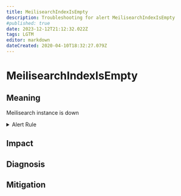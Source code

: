 ```yaml
---
title: MeilisearchIndexIsEmpty
description: Troubleshooting for alert MeilisearchIndexIsEmpty
#published: true
date: 2023-12-12T21:12:32.022Z
tags: LGTM
editor: markdown
dateCreated: 2020-04-10T18:32:27.079Z
---
```


# MeilisearchIndexIsEmpty

## Meaning
[//]: # "Short paragraph that explains what the alert means"
Meilisearch instance is down

<details>
  <summary>Alert Rule</summary>

  ```yaml
alert: MeilisearchIndexIsEmpty
expr: meilisearch_index_docs_count == 0
for: 0m
labels:
    severity: warning
annotations:
    summary: Meilisearch index is empty (instance {{ $labels.instance }})
    description: |-
        Meilisearch instance is down
          VALUE = {{ $value }}
          LABELS = {{ $labels }}
    runbook: https://github.com/srerun/prometheus-alerts/content/runbooks/MeilisearchIndexIsEmpty

  ```
</details>


## Impact
[//]: # "What could / will happen if the alert is not addressed"



## Diagnosis
[//]: # "Steps to take to identify the cause of the problem"



## Mitigation
[//]: # "The steps necessary to resolve the alert"
